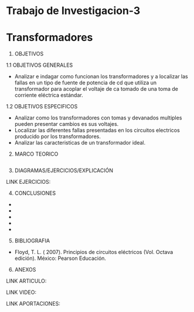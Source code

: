 # Trabajo de Investigacion-3
# Transformadores

1. OBJETIVOS

1.1 OBJETIVOS GENERALES

* Analizar e indagar como funcionan los transformadores y a localizar las fallas en un tipo de fuente de potencia de cd que utiliza un transformador para acoplar el voltaje de ca tomado de una toma de corriente eléctrica estándar.

1.2 OBJETIVOS ESPECIFICOS

* Analizar como los transformadores con tomas y devanados multiples pueden presentar cambios es sus voltajes.
* Localizar las diferentes fallas presentadas en los circuitos electricos producido por los transformadores.
* Analizar las caracteristicas de un transformador ideal.

2. MARCO TEORICO

![]()

3. DIAGRAMAS/EJERCICIOS/EXPLICACIÓN

LINK EJERCICIOS: 

4. CONCLUSIONES

* 
* 
* 
* 
* 

5. BIBLIOGRAFIA

* Floyd, T. L. ( 2007). Principios de circuitos eléctricos (Vol. Octava edición). México: Pearson Educación.

6. ANEXOS

LINK ARTICULO: 

LINK VIDEO: 

LINK APORTACIONES: 
